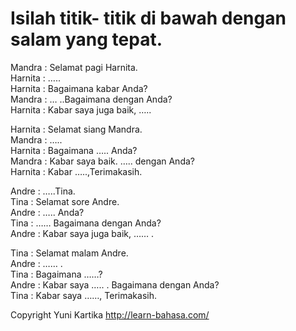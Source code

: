 # Isilah titik- titik di bawah dengan salam yang tepat.

Mandra : Selamat pagi Harnita.  
Harnita : …..  
Harnita : Bagaimana kabar Anda?  
Mandra : … ..Bagaimana dengan Anda?  
Harnita : Kabar saya juga baik, …..  

Harnita : Selamat siang Mandra.  
Mandra : …..  
Harnita : Bagaimana ….. Anda?  
Mandra : Kabar saya baik.  ….. dengan Anda?  
Harnita : Kabar …..,Terimakasih.  

Andre : …..Tina.  
Tina     : Selamat sore Andre.  
Andre : ….. Anda?  
Tina     : …… Bagaimana dengan Anda?  
Andre : Kabar saya juga baik, …… .  

Tina     : Selamat malam Andre.  
Andre : …… .   
Tina     : Bagaimana ……?  
Andre : Kabar saya ….. . Bagaimana dengan Anda?  
Tina     : Kabar saya ……, Terimakasih.  

  


Copyright Yuni Kartika http://learn-bahasa.com/
